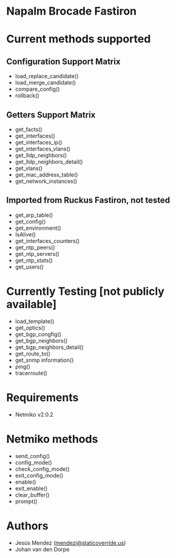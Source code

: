 # Napalm Brocade Fastiron

Current methods supported
=======

Configuration Support Matrix
-----------------------------------
- load_replace_candidate()
- load_merge_candidate()
- compare_config()
- rollback()

Getters Support Matrix
-----------------------------------
- get_facts()
- get_interfaces()
- get_interfaces_ip()
- get_interfaces_vlans()
- get_lldp_neighbors()
- get_lldp_neighbors_detail()
- get_vlans()
- get_mac_address_table()
- get_network_instances()


Imported from Ruckus Fastiron, not tested
-----------------------------------
- get_arp_table()
- get_config()
- get_environment()
- IsAlive()
- get_interfaces_counters()
- get_ntp_peers()
- get_ntp_servers()
- get_ntp_stats()
- get_users()

Currently Testing [not publicly available]
=======
- load_template()
- get_optics()
- get_bgp_congfig()
- get_bgp_neighbors()
- get_bgp_neighbors_detail()
- get_route_to()
- get_snmp information()
- ping()
- tracerroute()

Requirements
=======
- Netmiko v2.0.2

Netmiko methods
=======
- send_config()
- config_mode()
- check_config_mode()
- exit_config_mode()
- enable()
- exit_enable()
- clear_buffer()
- prompt()

Authors
=======
 * Jesús Mendez ([mendezj@staticoverride.us](mailto:mendezj@staticoverride.us))
 * Johan van den Dorpe
